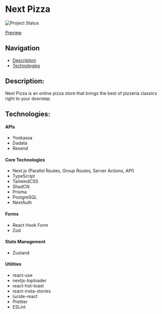 # Next Pizza

![Project Status](https://img.shields.io/badge/status-finished-brightgreen.svg)

[Preview]()

## Navigation

- [Description](#description)
- [Technologies](#technologies)

## Description:

Next Pizza is an online pizza store that brings the best of pizzeria classics right to your doorstep.

## Technologies:

#### APIs
- Yookassa
- Dadata
- Resend

#### Core Technologies
- Next.js (Parallel Routes, Group Routes, Server Actions, API)
- TypeScript
- TailwindCSS
- ShadCN
- Prisma
- PostgreSQL
- NextAuth

#### Forms
- React Hook Form
- Zod

#### State Management
- Zustand

#### Utilities
- react-use
- nextjs-toploader
- react-hot-toast
- react-insta-stories
- lucide-react
- Prettier
- ESLint
